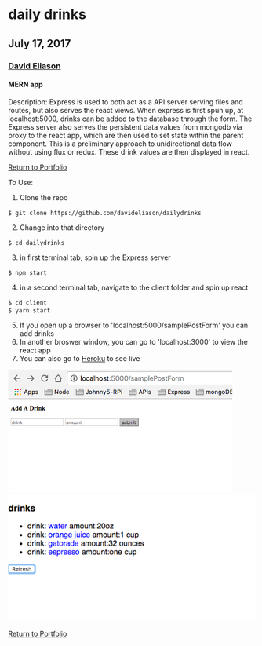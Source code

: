 # daily drinks
## July 17, 2017
### [David Eliason](http://www.davethemaker.com)
#### MERN app
Description:
Express is used to both act as a API server serving files and routes, but also serves the react views. When express is first spun up, at localhost:5000, drinks can be added to the database through the form. The Express server also serves the persistent data values from mongodb via proxy to the react app, which are then used to set state within the parent component. This is a preliminary approach to unidirectional data flow without using flux or redux. These drink values are then displayed in react.

[Return to Portfolio](https://davideliason.github.io/)

To Use:
1. Clone the repo
````
$ git clone https://github.com/davideliason/dailydrinks
````
2. Change into that directory
````
$ cd dailydrinks
````
3. in first terminal tab, spin up the Express server
````
$ npm start
````
4. in a second terminal tab, navigate to the client folder and spin up react
````
$ cd client
$ yarn start
````
5. If you open up a browser to 'localhost:5000/samplePostForm' you can add drinks
6. In another broswer window, you can go to 'localhost:3000' to view the react app
7. You can also go to [Heroku](https://dailydrinks-mern.herokuapp.com/) to see live

![Express Drink Input](./express_server_form_input.png?raw=true "Form Input")
![Live Heroku View](./live_heroku_view.png?raw=true "Heroku")

[Return to Portfolio](https://davideliason.github.io/)
